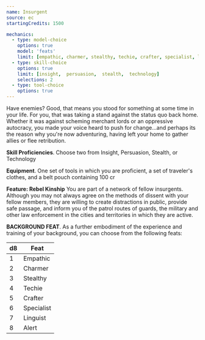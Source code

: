 ```yaml
---
name: Insurgent
source: ec
startingCredits: 1500

mechanics:
  - type: model-choice
    options: true
    model: 'feats'
    limit: [empathic, charmer, stealthy, techie, crafter, specialist, linguist, alert]
  - type: skill-choice
    options: true
    limit: [insight,  persuasion,  stealth,  technology]
    selections: 2
  - type: tool-choice
    options: true
---
```


Have enemies? Good, that means you stood for something at some time in your life. For you, that was taking a stand against the status quo back home. Whether it was against scheming merchant lords or an oppressive autocracy, you made your voice heard to push for change...and perhaps its the reason why you're now adventuring, having left your home to gather allies or flee retribution. 

__Skill Proficiencies__. Choose two from Insight, Persuasion, Stealth, or Technology

__Equipment__. One set of tools in which you are proficient, a set of traveler's clothes, and a belt pouch containing 100 cr

__Feature: Rebel Kinship__
You are part of a network of fellow insurgents. Although you may not always agree on the methods of dissent with your fellow members, they are willing to create distractions in public, provide safe passage, and inform you of the patrol routes of guards, the military and other law enforcement in the cities and territories in which they are active. 


__BACKGROUND FEAT__. As a further embodiment of the experience and training of your background, you can choose from the following feats:

d8 | Feat
--- | ---
1	|	Empathic
2	|	Charmer
3	|	Stealthy
4	|	Techie
5	|	Crafter
6	|	Specialist
7	|	Linguist
8	|	Alert
<div class="hr"></div>
